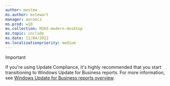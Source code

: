 ```yaml
---
author: mestew
ms.author: mstewart
manager: aaroncz
ms.prod: w10
ms.collection: M365-modern-desktop
ms.topic: include
ms.date: 11/04/2022
ms.localizationpriority: medium
---
```

<!--This file is shared by all Update Compliance v1 articles.  -->

> [!Important]
> If you're using Update Compliance, it's highly recommended that you start transitioning to Windows Update for Business reports. For more information, see [Windows Update for Business reports overview](..\wufb-reports-overview.md).

